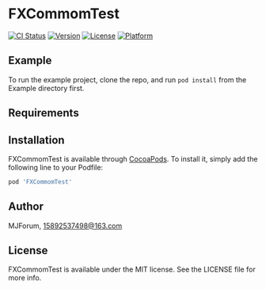 # FXCommomTest

[![CI Status](https://img.shields.io/travis/MJForum/FXCommomTest.svg?style=flat)](https://travis-ci.org/MJForum/FXCommomTest)
[![Version](https://img.shields.io/cocoapods/v/FXCommomTest.svg?style=flat)](https://cocoapods.org/pods/FXCommomTest)
[![License](https://img.shields.io/cocoapods/l/FXCommomTest.svg?style=flat)](https://cocoapods.org/pods/FXCommomTest)
[![Platform](https://img.shields.io/cocoapods/p/FXCommomTest.svg?style=flat)](https://cocoapods.org/pods/FXCommomTest)

## Example

To run the example project, clone the repo, and run `pod install` from the Example directory first.

## Requirements

## Installation

FXCommomTest is available through [CocoaPods](https://cocoapods.org). To install
it, simply add the following line to your Podfile:

```ruby
pod 'FXCommomTest'
```

## Author

MJForum, 15892537498@163.com

## License

FXCommomTest is available under the MIT license. See the LICENSE file for more info.
